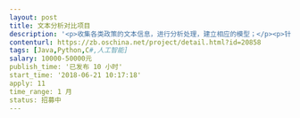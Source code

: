 ```yaml
---                
layout: post       
title: 文本分析对比项目            
description: '<p>收集各类政策的文本信息，进行分析处理，建立相应的模型；</p><p>针对政策的信息模型，从企业中收集相关联的企业信息；</p><p>系统根据收集到的企业信息，依照匹配模型向企业推荐适合的政策。</p><p><br></p><p>该项目为整体解决方案，沟通后可分步实施；</p>'     
contenturl: https://zb.oschina.net/project/detail.html?id=20858      
tags: [Java,Python,C#,人工智能]            
salary: 10000-50000元          
publish_time: '已发布 10 小时'         
start_time: '2018-06-21 10:17:18'           
apply: 11                   
time_range: 1 月              
status: 招募中                  
---                 
```

